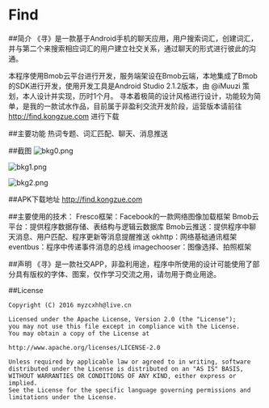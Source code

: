 # Find

##简介
《寻》是一款基于Android手机的聊天应用，用户搜索词汇，创建词汇，并与第二个来搜索相应词汇的用户建立社交关系，通过聊天的形式进行彼此的沟通。

本程序使用Bmob云平台进行开发，服务端架设在Bmob云端，本地集成了Bmob的SDK进行开发，使用开发工具是Android Studio 2.1.2版本，由 @iMuuzi 策划，本人设计并实现，历时1个月。
寻本着极简的设计风格进行设计，功能较为简单，是我的一款试水作品，目前属于非盈利交流开发阶段，运营版本请前往 http://find.kongzue.com 进行下载

##主要功能
热词专题、词汇匹配、聊天、消息推送

##截图
![bkg0.png](http://upload-images.jianshu.io/upload_images/1976622-cf49bc7c57928565.png?imageMogr2/auto-orient/strip%7CimageView2/2/w/1240)


![bkg1.png](http://upload-images.jianshu.io/upload_images/1976622-6a54bdfe15ec4d3b.png?imageMogr2/auto-orient/strip%7CimageView2/2/w/1240)


![bkg2.png](http://upload-images.jianshu.io/upload_images/1976622-eac8cca440b38091.png?imageMogr2/auto-orient/strip%7CimageView2/2/w/1240)



##APK下载地址
http://find.kongzue.com

##主要使用的技术：
Fresco框架：Facebook的一款网络图像加载框架
Bmob云平台：提供程序数据存储、表结构与逻辑云数据库
Bmob云推送：提供程序中聊天消息、用户匹配、程序更新等消息提醒推送
okhttp：网络基础通讯框架
eventbus：程序中传递事件消息的总线
imagechooser：图像选择、拍照框架

##声明
《寻》是一款社交APP，非盈利用途，程序中所使用的设计可能使用了部分具有版权的字体、图案，仅作学习交流之用，请勿用于商业用途。

##License
```
Copyright (C) 2016 myzcxhh@live.cn

Licensed under the Apache License, Version 2.0 (the "License");
you may not use this file except in compliance with the License.
You may obtain a copy of the License at

http://www.apache.org/licenses/LICENSE-2.0

Unless required by applicable law or agreed to in writing, software
distributed under the License is distributed on an "AS IS" BASIS,
WITHOUT WARRANTIES OR CONDITIONS OF ANY KIND, either express or implied.
See the License for the specific language governing permissions and
limitations under the License.
```
